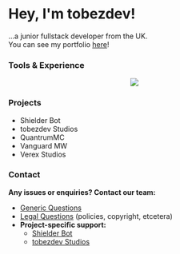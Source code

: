 # Hey, I'm tobezdev!
...a junior fullstack developer from the UK.<br>
You can see my portfolio [here](https://tobez.dev/)!<br>


### Tools & Experience
<p align="center">
    <img src="https://skillicons.dev/icons?i=anaconda,androidstudio,apple,arduino,astro,atom,aws,azure,bash,blender,bun,cloudflare,css,debian,discord,bots,discordjs,eclipse,fastapi,figma,firebase,flask,gcp,git,github,githubactions,gmail,go,godot,html,htmx,idea,java,js,linkedin,linux,md,mongodb,mysql,netlify,nextjs,nginx,npm,php,pnpm,powershell,pycharm,py,raspberrypi,react,regex,replit,sqlite,stackoverflow,sublime,swift,tailwind,tensorflow,twitter,ts,ubuntu,unity,unreal,vercel,vscode,windows&theme=dark&perline=22" />
</p>

### Projects
* Shielder Bot
* tobezdev Studios
* QuantrumMC
* Vanguard MW
* Verex Studios

### Contact
**Any issues or enquiries? Contact our team:**
* [Generic Questions](mailto:contact@tobez.dev)
* [Legal Questions](mailto:legal@tobez.dev) (policies, copyright, etcetera)
* **Project-specific support:**
    - [Shielder Bot](mailto:support@shielderbot.org)
    - [tobezdev Studios](mailto:contact@studios.tobez.dev)